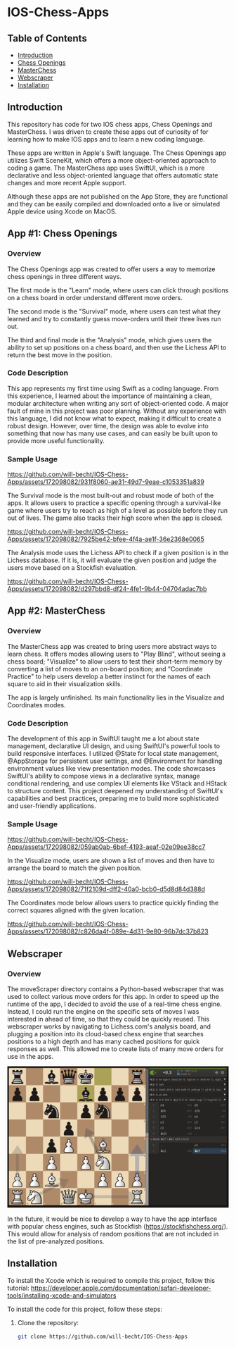 # IOS-Chess-Apps

## Table of Contents
- [Introduction](#introduction)
- [Chess Openings](#app-1-chess-openings)
- [MasterChess](#app-2-masterchess)
- [Webscraper](#webscraper)
- [Installation](#installation)

## Introduction
This repository has code for two IOS chess apps, Chess Openings and MasterChess. I was driven to create these apps out of curiosity of for learning how to make IOS apps and to learn a new coding language.   

These apps are written in Apple's Swift language. The Chess Openings app utilizes Swift SceneKit, which offers a more object-oriented approach to coding a game. The MasterChess app uses SwiftUI, which is a more declarative and less object-oriented language that offers automatic state changes and more recent Apple support.   

Although these apps are not published on the App Store, they are functional and they can be easily compiled and downloaded onto a live or simulated Apple device using Xcode on MacOS.

## App #1: Chess Openings
### Overview
The Chess Openings app was created to offer users a way to memorize chess openings in three different ways.   

The first mode is the "Learn" mode, where users can click through positions on a chess board in order understand different move orders.    

The second mode is the "Survival" mode, where users can test what they learned and try to constantly guess move-orders until their three lives run out.    

The third and final mode is the "Analysis" mode, which gives users the ability to set up positions on a chess board, and then use the Lichess API to return the best move in the position.

### Code Description
This app represents my first time using Swift as a coding language. From this experience, I learned about the importance of maintaining a clean, modular architecture when writing any sort of object-oriented code. A major fault of mine in this project was poor planning. Without any experience with this language, I did not know what to expect, making it difficult to create a robust design. However, over time, the design was able to evolve into something that now has many use cases, and can easily be built upon to provide more useful functionality.

### Sample Usage

https://github.com/will-becht/IOS-Chess-Apps/assets/172098082/931f8060-ae31-49d7-9eae-c1053351a839

The Survival mode is the most built-out and robust mode of both of the apps. It allows users to practice a specific opening through a survival-like game where users try to reach as high of a level as possible before they run out of lives. The game also tracks their high score when the app is closed.

https://github.com/will-becht/IOS-Chess-Apps/assets/172098082/7925be42-bfee-4f4a-ae1f-36e2368e0065

The Analysis mode uses the Lichess API to check if a given position is in the Lichess database. If it is, it will evaluate the given position and judge the users move based on a Stockfish evaluation.

https://github.com/will-becht/IOS-Chess-Apps/assets/172098082/d297bbd8-df24-4fe1-9b44-04704adac7bb




## App #2: MasterChess
### Overview
The MasterChess app was created to bring users more abstract ways to learn chess. It offers modes allowing users to "Play Blind", without seeing a chess board; "Visualize" to allow users to test their short-term memory by converting a list of moves to an on-board position; and "Coordinate Practice" to help users develop a better instinct for the names of each square to aid in their visualization skills.   

The app is largely unfinished. Its main functionality lies in the Visualize and Coordinates modes.

### Code Description
The development of this app in SwiftUI taught me a lot about state management, declarative UI design, and using SwiftUI's powerful tools to build responsive interfaces. I utilized @State for local state management, @AppStorage for persistent user settings, and @Environment for handling environment values like view presentation modes. The code showcases SwiftUI's ability to compose views in a declarative syntax, manage conditional rendering, and use complex UI elements like VStack and HStack to structure content. This project deepened my understanding of SwiftUI's capabilities and best practices, preparing me to build more sophisticated and user-friendly applications.

### Sample Usage

https://github.com/will-becht/IOS-Chess-Apps/assets/172098082/059ab0ab-6bef-4193-aeaf-02e09ee38cc7

In the Visualize mode, users are shown a list of moves and then have to arrange the board to match the given position.

https://github.com/will-becht/IOS-Chess-Apps/assets/172098082/71f2109d-dff2-40a0-bcb0-d5d8d84d388d

The Coordinates mode below allows users to practice quickly finding the correct squares aligned with the given location.

https://github.com/will-becht/IOS-Chess-Apps/assets/172098082/c826da4f-089e-4d31-9e80-96b7dc37b823



## Webscraper
### Overview
The moveScraper directory contains a Python-based webscraper that was used to collect various move orders for this app. In order to speed up the runtime of the app, I decided to avoid the use of a real-time chess engine. Instead, I could run the engine on the specific sets of moves I was interested in ahead of time, so that they could be quickly reused. This webscraper works by navigating to Lichess.com's analysis board, and plugging a position into its cloud-based chess engine that searches positions to a high depth and has many cached positions for quick responses as well. This allowed me to create lists of many move orders for use in the apps.   

![Flight Software](moveScraper/lichess.png)

In the future, it would be nice to develop a way to have the app interface with popular chess engines, such as Stockfish (https://stockfishchess.org/). This would allow for analysis of random positions that are not included in the list of pre-analyzed positions.



## Installation
To install the Xcode which is required to compile this project, follow this tutorial:
https://developer.apple.com/documentation/safari-developer-tools/installing-xcode-and-simulators

To install the code for this project, follow these steps:

1. Clone the repository:
   ```bash
   git clone https://github.com/will-becht/IOS-Chess-Apps
